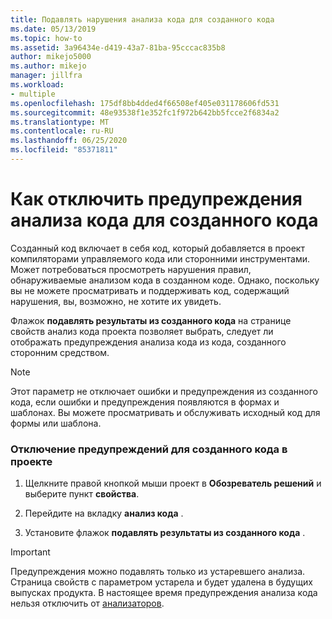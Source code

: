 ```yaml
---
title: Подавлять нарушения анализа кода для созданного кода
ms.date: 05/13/2019
ms.topic: how-to
ms.assetid: 3a96434e-d419-43a7-81ba-95cccac835b8
author: mikejo5000
ms.author: mikejo
manager: jillfra
ms.workload:
- multiple
ms.openlocfilehash: 175df8bb4dded4f66508ef405e031178606fd531
ms.sourcegitcommit: 48e93538f1e352fc1f972b642bb5fcce2f6834a2
ms.translationtype: MT
ms.contentlocale: ru-RU
ms.lasthandoff: 06/25/2020
ms.locfileid: "85371811"
---
```

# <a name="how-to-suppress-code-analysis-warnings-for-generated-code"></a>Как отключить предупреждения анализа кода для созданного кода

Созданный код включает в себя код, который добавляется в проект компиляторами управляемого кода или сторонними инструментами. Может потребоваться просмотреть нарушения правил, обнаруживаемые анализом кода в созданном коде. Однако, поскольку вы не можете просматривать и поддерживать код, содержащий нарушения, вы, возможно, не хотите их увидеть.

Флажок **подавлять результаты из созданного кода** на странице свойств анализ кода проекта позволяет выбрать, следует ли отображать предупреждения анализа кода из кода, созданного сторонним средством.

> [!NOTE]
> Этот параметр не отключает ошибки и предупреждения из созданного кода, если ошибки и предупреждения появляются в формах и шаблонах. Вы можете просматривать и обслуживать исходный код для формы или шаблона.

### <a name="to-suppress-warnings-for-generated-code-in-a-project"></a>Отключение предупреждений для созданного кода в проекте

1. Щелкните правой кнопкой мыши проект в **Обозреватель решений** и выберите пункт **свойства**.

2. Перейдите на вкладку **анализ кода** .

3. Установите флажок **подавлять результаты из созданного кода** .

> [!IMPORTANT]
> Предупреждения можно подавлять только из устаревшего анализа. Страница свойств с параметром устарела и будет удалена в будущих выпусках продукта. В настоящее время предупреждения анализа кода нельзя отключить от [анализаторов](roslyn-analyzers-overview.md).
